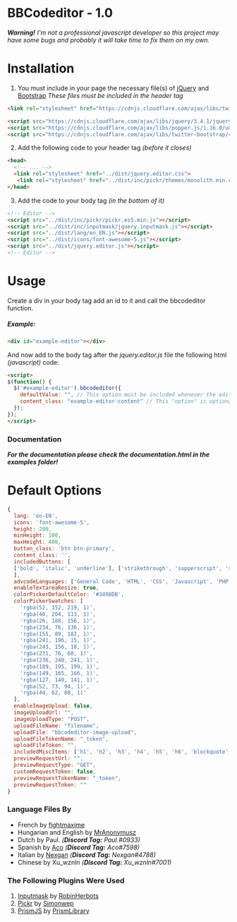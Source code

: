 # BBCodeditor - 1.0
_**Warning!** I'm not a professional javascript developer so this project may have some bugs and probably it will take time to fix them on my own._

# Installation
1. You must include in your page the necessary file(s) of [jQuery](https://jquery.com/) and [Bootstrap](https://getbootstrap.com/) *These files must be included in the header tag*
```html
<link rel="stylesheet" href="https://cdnjs.cloudflare.com/ajax/libs/twitter-bootstrap/4.4.1/css/bootstrap.css">

<script src="https://cdnjs.cloudflare.com/ajax/libs/jquery/3.4.1/jquery.min.js"></script>
<script src="https://cdnjs.cloudflare.com/ajax/libs/popper.js/1.16.0/umd/popper.min.js"></script>
<script src="https://cdnjs.cloudflare.com/ajax/libs/twitter-bootstrap/4.4.1/js/bootstrap.min.js"></script>
``` 
2. Add the following code to your header tag *(before it closes)*
```html
<head>
  <!-- ... -->
  <link rel="stylesheet" href="../dist/jquery.editor.css">
   <link rel="stylesheet" href="../dist/inc/pickr/themes/monolith.min.css">
</head>
```
3. Add the code to your body tag *(in the bottom of it)*
```html
<!-- Editor -->
<script src="../dist/inc/pickr/pickr.es5.min.js"></script>
<script src="../dist/inc/inputmask/jquery.inputmask.js"></script>
<script src="../dist/lang/en_EN.js"></script>
<script src="../dist/icons/font-awesome-5.js"></script>
<script src="../dist/jquery.editor.js"></script>
<!-- Editor -->
```

# Usage
Create a div in your body tag add an id to it and call the bbcodeditor function.
##### Example:
```html
<div id="example-editor"></div>
```
And now add to the body tag after the *jquery.editor.js* file the following html *(javascript)* code:
```html
<script>
$(function() {
  $('#example-editor').bbcodeditor({
    defaultValue: "", // This option must be included whenever the editor is called (it can be left empty) !important
    content_class: "example-editor-content" // This "option" is optional but you must call it if you want the get the value of the content area (editor)
  });
});
</script>
```
### Documentation
**_For the documentation please check the documentation.html in the examples folder!_**

# Default Options
```javascript
{
  lang: 'en-EN',
  icons: 'font-awesome-5',
  height: 200,
  minHeight: 100,
  maxHeight: 400,
  button_class: 'btn btn-primary',
  content_class: '', 
  includedButtons: [
  ['bold', 'italic', 'underline'], ['strikethrough', 'supperscript', 'subscript'], ['font-name', 'font-size', 'color'], ['unordered-list', 'ordered-list', 'align'], ['link', 'image', 'media'], ['misc', 'advcode', 'table']
  ],
  advcodeLanguages: ['General Code', 'HTML', 'CSS', 'Javascript', 'PHP', 'XML', 'JSON', 'SQL', 'Ruby', 'Python', 'Java', 'C', 'C#', 'C++', 'Lua', 'Markdown', 'Yaml'],
  enableTextareaResize: true,
  colorPickerDefaultColor: '#3498DB',
  colorPickerSwatches: [
    'rgba(52, 152, 219, 1)',
    'rgba(46, 204, 113, 1)',
    'rgba(26, 188, 156, 1)',
    'rgba(234, 76, 136, 1)',
    'rgba(155, 89, 182, 1)',
    'rgba(241, 196, 15, 1)',
    'rgba(243, 156, 18, 1)',
    'rgba(231, 76, 60, 1)',
    'rgba(236, 240, 241, 1)',
    'rgba(189, 195, 199, 1)',
    'rgba(149, 165, 166, 1)',
    'rgba(127, 140, 141, 1)',
    'rgba(52, 73, 94, 1)',
    'rgba(44, 62, 80, 1)'
  ],
  enableImageUpload: false,
  imageUploadUrl: "",
  imageUploadType: "POST",
  uploadFileName: "filename",
  uploadFile: "bbcodeditor-image-upload",
  uploadFileTokenName: "_token",
  uploadFileToken: "",
  includedMiscItems: ['h1', 'h2', 'h3', 'h4', 'h5', 'h6', 'blockquote', 'code', 'linebreak'],
  previewRequestUrl: "",
  previewRequestType: "GET",
  customRequestToken: false,
  previewRequestTokenName: "_token",
  previewRequestToken: ""
}
```
### Language Files By
* French by [fightmaxime](http://maximemichaud.me)
* Hungarian and English by [MrAnonymusz](https://projects.annotech.net)
* Dutch by Paul. _(__Discord Tag:__ Paul.#0933)_
* Spanish by [Aco](http://acostainc.tech) _(__Discord Tag:__ Aco#7598)_
* Italian by [Nexgan](https://discord.gg/4SxSuNM) _(__Discord Tag:__ Nexgan#4788)_
* Chinese by Xu_wznln _(__Discord Tag:__ Xu_wznln#7001)_

### The Following Plugins Were Used

1. [Inputmask](http://robinherbots.github.io/Inputmask) by [RobinHerbots](https://github.com/RobinHerbots)
2. [Pickr](https://github.com/Simonwep/pickr) by [Simonwep](https://github.com/Simonwep)
3. [PrismJS](https://github.com/PrismLibrary/Prism) by [PrismLibrary](https://github.com/PrismLibrary)

